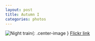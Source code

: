 ```yaml
---
layout: post
title: Autumn I
categories: photos
---
```


![Night train](https://live.staticflickr.com/65535/50782618453_a877ff5f08_b.jpg){: .center-image }
[Flickr link](https://flic.kr/p/2knuce8)
